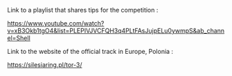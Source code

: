 Link to a playlist that shares tips for the competition :

https://www.youtube.com/watch?v=xB3Okb1tgO4&list=PLEPIVJVCFQH3q4PLtFAsJujpELu0ywmpS&ab_channel=Shell

Link to the website of the official track in Europe, Polonia : 

https://silesiaring.pl/tor-3/
